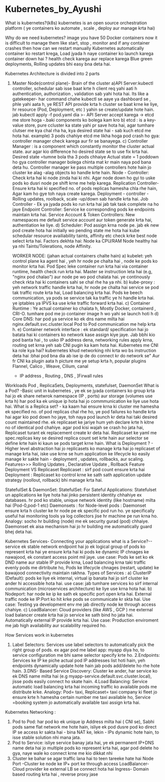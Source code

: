 # Kubernetes_by_Ayushi
What is kubernetes?(k8s)
 kubernetes is an open source orchestration platform ( ye containers ko automate , scale , deploy aur manage krta hai)

 Why do we need kubernetes?
 image you have 50 Docker containers now it is difficult to manage them like start, stop , monitor and if any container crashes then how can we restart manually
 Kubernetes automatically container ko restart krega, Load jyada h naye container ko launch karega 
 container down hai ? health check karega aur replace karega
 Blue green deployments, Rolling updates bhi easy bna deta hai.

Kubernetes Architecture is divided into 2 parts
1. Master Node(control plane)- Brain of the cluster
   a)API Server:kubectl controller, schedular sab isse baat krte h client req yahi aati h authentication, authorization , validation sab yahi hota hai.
    Its like a gatekeeper- har command chahe kubectl se aaye ya dashboard se , phle yahi aata h, ye REST API provide krta h cluster se baat krne ke liye, hr resource (Pod, Deployment, etc ) yahin se create/update hote hain.
   jab kubectl apply -f pod.yaml dia >- API Server accept karega -> etcd me store hoga -.baki components ko bolega kam kro
   b) etcd : is a key-value store, pure ccluster ka state yahi pr save hota hai, agar tumhare clutser me kya chal rha ha, kya desired state hai - sab kuch etcd me hota hai.
   example) 3 pods chahiye etcd me likha hoga
    pod crash ho gya: controller manager check karega aur fir se banayega.
   c) Controller Manager : is a component which constantly monitor the cluster actual state. aur agar kio difference ho desired state se to use fix krta hai.
    Desired state =tumne bola tha 3 pods chhaiye
    Actual state = 1 poddown ho gya
    controller manager bolega chinta mat kr main naya pod bana deta hu.
   Controller manager ke pass multiple controllers hote hain jo cluster ke alag -alag objects ko handle krte hain.
   Node - Controller: Check krta hai ki node zinda hai ki nhi. Agar node down ho gyi to uske pods ko dusri node pe shift krne me help karega.
   Replication Controller- Ensure krta hai ki specified no. of pods replicas hamesha chla rhe hain, Agar kam ho gye toh naya create karega.
   Deployment - controller - Rolling updates, roolback, scale -up/down sab handle krta hai.
   Job Controller - Ek ya jyada pods ko run krta hai jab tak task complete na ho jaye
   Endpoint Controller: Service ke corresponding pods ke endpoints maintain krta hai.
   Service Account & Token Controllers: New namespaces me default service account aur token generate krta hai, authentiation ke liye.
   d) Scheduler: Pod assign krna node pe. jab ek new pod create hota hai initially wo pending state me hota hai kube schedular resource availiability taints, affinity etc check krke best node select krta hai.
   Factors dekhta hai: Node ka CPU/RAM
                       Node healthy hai ya nhi
                       Taints/Tolerations, node Affinity.

   WORKER NODE: (jahan actual containers chalte hain)
   a) kubelet: yeh control plane ka agent hai , yeh hr node pe chalta hai , node ke pods ko monitor krta hai. Pod Spec leke container run krta hai via container runtime, health check run krta hai.
   Master se instruction leta hai (e.g, "nginx pod chalao") aur node pe wo pod chalata hai.
   ye continously check rkta hai ki containers sahi se chal rhe ha ya nhi.
   b) kube-proxy : yeh network traffic handle krta hai, hr node pe chalta hai service se pod tak traffic route krta hai, Load balancing krta hai.
   Pods ke beech communication, ya pods se service tak ka traffic ye hi handle krta hai.
   ye iptables ya IPVS ka use krke traffic forward krta hai.
   c) Container Runtime : Ye actual container ko chalata h, Mostly Docker, containerd , CRI-O.
     tumhare pod me jo container image h wo yahi se launch hoti h
   d) Core DNS: har pod ya service ko ek dns name milta hai
   nginx.default.svc.cluster.local
   Pod to Pod communication me help krta h.
   e) Container network interface : ek standard/ specification hai jo batata hai ki containers ko network kase assign kiye jaye.
   Jab bbhi kio pod banta hai , to usko IP address dena, networking rules apply krna, routing set krna yeh sab CNI pugin ka kam hota hai.
   Kubernetes me CNI ka role kya hai?
   kubernetes khud networking nhi krta wo bs instruction deta hai :bhai pod bna dia ab ise ip de do connect kr do network se" Aur fr CNI ka plugin aata h picture me ye setup krta h, popular plugins Flannel, Calico , Weave, Cilium, canal
   - IP address  ,  Routing  ,  DNS  ,  ]Firwall rules

 Workloads
 Pod , ReplicaSets, Deployments, statefulset, DaemonSet 
 What is a Pod? -Basic unit in kubernetes , ye ek se jyada containers ko group krta hai jo ek share netwrok namespace (IP , ports) aur storage (volumes use krta h) har pod ka ek unique ip hota hai jo commmunication ke liye use hota hai.
 What is a Replica set? - ka kaam hai ensure krna ki cluster me hamesha ek specified no. of pod replicas chal rhe ho, ye pod failures ko handle krta hai agar kio pod down ho jaye, toh naya pod launch kr deta hai taki desired count maintained rhe.
                         ek replicaset ke jariye hum yeh declare krte h kitne no of identical pod chahiye. agar pod kisi wajah se crash ho jata hai, Replicaset turant ek replacement create kr deta hai.
                         Replicaset ke yaml me spec.replicas key se desired replica count set krte hain aur selector se define krte hain ki kaun se pods target krne hain.
What is Deployment ? - Higher level abstraction hai jo replicasets ko manage krta hai jo replicaset of manage krta hai, iske use krne se hum application ke lifecycle ko easily manage kr sakte hain - deployment , updates, rollbacks, aur scaling.
                     Features>>> Rolling Updates , Declarative Update , Rollback Feature
Deployment VS Replicaset
Replicaset : sirf pod count ensure krta hai
Deployment : Replicaset ko control krne ke sath sath application update strategy (roollout, rollback) bhi manage krta hai.

StatefulSet & DaemonSet:
StatefulSet: For Sateful Applications: Statefulset un applications ke liye hota hai jinko persistent identity chhahiye ex databases. hr pod ko stable, unique network identity (like hostname) milta hai (Pod-0,pod-1 etc)
Daemonsets : for Node-level pods : Daemonset ensure krta h cluster ke hr node pe ek specific pod run ho. ye specifically useful hai monitoring tools ya log collectors jise hr machine pe run krna ho.
Analogy: socho hr building (node) me ek security gurad (pod) chhaiye. Daemonset ek aisa mechanism hai jo hr building me automatically guard bhej deta hai. 

Kubernetes Services- Connecting your applications
what is a Service?--service ek stable network endpoint hai jo ek logical group of pods ko represent krta hai ye ensure krta hai ki pods ke dynamic IP chnages ke nawajood, ek constant access point mil jaye.
use case: Pods ke set ko ek DND name aur stable IP provide krna, Load balancing krna taki traffic evenly pods me dirtribute ho, Pods ke lifecycle chnages (restart, update) ke bawajood connectivity maintain rakhna.
Types of Services :
a) ClusterIP (Default): pods ke liye ek internal, virtual ip banata hai jo sirf cluster ke ander hi accessible hota hai.
use case: jab tumhare services ko sirf internal communication (microservices architecture) ke liye use krna hota hai.
b) Nodeport: har node ke ip ke sath ek specific port open krta hai.
External traffic node ke IP:Port ko hit krke pods se communicate kr skta hai.
Use case: Testing ya development env me jab directly node ke through access chahiye.
c) LoadBalancer: Cloud providers (like AWS , GCP ) me external load balancer create krta hai jo service ke sath bind ho jata hai.
Automatically external IP provide krta  hai.
Use case: Production enviroment me jab high availability aur scalability required ho.

How Services work in kubernetes
1. Label Selectors:
   Services use label selectors to automatically pick the right group of pods. ex agar pod me label app: myapp diya ho, to service configuration me bhi same selector specify krte ho.
2.Endpoints:
   Services ke IP ke piche actual pod IP addresses list hoti hain, yeh endpoints dynamically update hote hain jab pods add/delete ho rhe hote hain.
3.DNS- Based Service Discovery:
   Cluster ke ander, har service ko ek DNS name milta hai (e.g myapp-service.default.svc.cluster.local), jisse pods easily connect ho skate hain.
4.Load Balancing:
   Service automatic load balancing krta hai incoming traffic ko available pods me distribute krke.
   Analogy: Pod= taxi, Replicaset= taxi company ki fleet jo ensure krte h hamesha certain number me taxi available ho, Service =booking system jo automatically available taxi assign krta hai.

Kubernetes Networking : 
1. Pod to Pod:
    har pod ko ek unique ip Address milta hai ( CNI se),  Sabhi pods same flat network me hote hain, isliye ek pod dusre pod ko direct IP se access kr sakta hai - bina NAT ke, lekin - IPs dynamic hote hain, to isse stable solution nhi mana jata.
2. Pod to Service:
   isliye service banay jata hai, ye ek permanent IP+DNS name deta hai jo multiple pods ko represent krta hai, agar pod delete ho gya, naye wale ko connect krne me kio dikkat nhi
3. Cluster ke bahar se agar traffic lana hai to teen tareeke hate hai
   Node Port -Cluster ke node ke IP+ port ke through access
   LoadBalancer- Cloud provider ke external LB se connect hota hai
   Ingress- Domain based routing krta hai , reverse proxy jase

